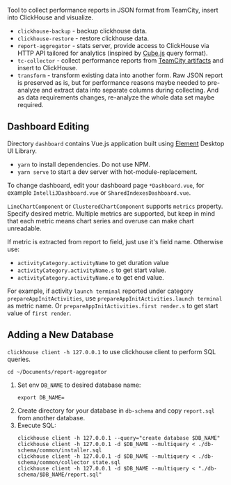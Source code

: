 Tool to collect performance reports in JSON format from TeamCity, insert into ClickHouse and visualize.

 * `clickhouse-backup` - backup clickhouse data.
 * `clickhouse-restore` - restore clickhouse data.
 * `report-aggregator` - stats server, provide access to ClickHouse via HTTP API tailored for analytics (inspired by [Cube.js](https://cube.dev/docs/query-format) query format).
 * `tc-collector` - collect performance reports from [TeamCity artifacts](https://www.jetbrains.com/help/teamcity/build-artifact.html) and insert to ClickHouse.
 * `transform` - transform existing data into another form. Raw JSON report is preserved as is, but for performance reasons maybe needed to pre-analyze and extract data into separate columns during collecting. And as data requirements changes, re-analyze the whole data set maybe required.

## Dashboard Editing

Directory `dashboard` contains Vue.js application built using [Element](https://element.eleme.io/#/en-US) Desktop UI Library.

* `yarn` to install dependencies. Do not use NPM.
* `yarn serve` to start a dev server with hot-module-replacement.

To change dashboard, edit your dashboard page `*Dashboard.vue`, for example `IntelliJDashboard.vue` or `SharedIndexesDashboard.vue`.

`LineChartComponent` or `ClusteredChartComponent` supports `metrics` property. 
Specify desired metric. Multiple metrics are supported, but keep in mind that each metric means chart series and overuse can make chart unreadable. 

If metric is extracted from report to field, just use it's field name.
Otherwise use:
 * `activityCategory.activityName` to get duration value
 * `activityCategory.activityName.s` to get start value.
 * `activityCategory.activityName.e` to get end value.

For example, if activity `launch terminal` reported under category `prepareAppInitActivities`, use `prepareAppInitActivities.launch terminal` as metric name. Or `prepareAppInitActivities.first render.s` to get start value of `first render`.

## Adding a New Database

`clickhouse client -h 127.0.0.1` to use clickhouse client to perform SQL queries.

`cd ~/Documents/report-aggregator`

1. Set env `DB_NAME` to desired database name:
    ```shell
    export DB_NAME=
    ```
2. Create directory for your database in `db-schema` and copy `report.sql` from another database.
3. Execute SQL:
    ```shell
    clickhouse client -h 127.0.0.1 --query="create database $DB_NAME"
    clickhouse client -h 127.0.0.1 -d $DB_NAME --multiquery < ./db-schema/common/installer.sql
    clickhouse client -h 127.0.0.1 -d $DB_NAME --multiquery < ./db-schema/common/collector_state.sql
    clickhouse client -h 127.0.0.1 -d $DB_NAME --multiquery < "./db-schema/$DB_NAME/report.sql"
    ```
